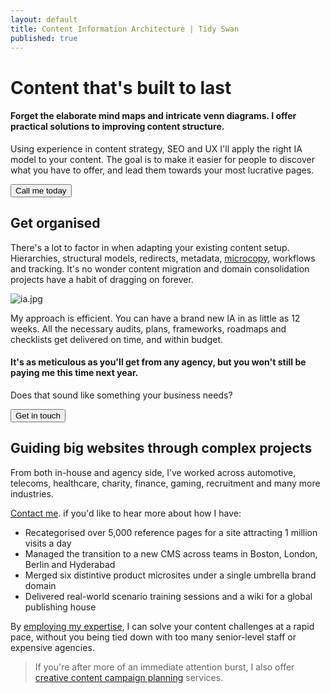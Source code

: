 ```yaml
---
layout: default
title: Content Information Architecture | Tidy Swan
published: true
---
```

# Content that's built to last

#### Forget the elaborate mind maps and intricate venn diagrams. I offer practical solutions to improving content structure.

Using experience in content strategy, SEO and UX I'll apply the right IA model to your content.  The goal is to make it easier for people to discover what you have to offer, and lead them towards your most lucrative pages.

<a href="/contact"><button class="button">Call me today</button></a>

## Get organised

There's a lot to factor in when adapting your existing content setup. Hierarchies, structural models, redirects, metadata, [microcopy](/headline-copywriting), workflows and tracking. It's no wonder content migration and domain consolidation projects have a habit of dragging on forever.

![ia.jpg]({{site.baseurl}}/assets/img/ia.jpg)

My approach is efficient. You can have a brand new IA in as little as 12 weeks. All the necessary audits, plans, frameworks, roadmaps and checklists get delivered on time, and within budget.

#### It's as meticulous as you'll get from any agency, but you won't still be paying me this time next year.

Does that sound like something your business needs?

<a href="/contact"><button class="button">Get in touch</button></a>

## Guiding big websites through complex projects

From both in-house and agency side, I’ve worked across automotive, telecoms, healthcare, charity, finance, gaming, recruitment and many more industries.

[Contact me](/contact). if you'd like to hear more about how I have:

- Recategorised over 5,000 reference pages for a site attracting 1 million visits a day
- Managed the transition to a new CMS across teams in Boston, London, Berlin and Hyderabad
- Merged six distintive product microsites under a single umbrella brand domain
- Delivered real-world scenario training sessions and a wiki for a global publishing house

By [employing my expertise](/contact), I can solve your content challenges at a rapid pace, without you being tied down with too many senior-level staff or expensive agencies.

> If you're after more of an immediate attention burst, I also offer [creative content campaign planning](/creative-content-marketing) services.
